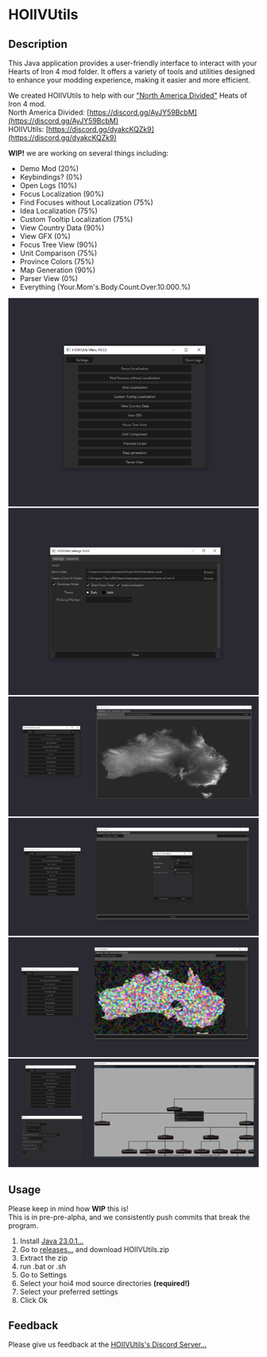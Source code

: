 # HOIIVUtils

## Description

This Java application provides a user-friendly interface to interact with your Hearts of Iron 4 mod folder. It offers a variety of tools and utilities designed to enhance your modding experience, making it easier and more efficient.  

We created HOIIVUtils to help with our
["North America Divided"](https://steamcommunity.com/sharedfiles/filedetails/?id=2780506619)
Heats of Iron 4 mod.  
North America Divided: [https://discord.gg/AyJY59BcbM](https://discord.gg/AyJY59BcbM)  
HOIIVUtils: [https://discord.gg/dyakcKQZk9](https://discord.gg/dyakcKQZk9)

**WIP!** we are working on several things including:

- Demo Mod (20%)
- Keybindings? (0%)
- Open Logs (10%)
- Focus Localization (90%)
- Find Focuses without Localization (75%)
- Idea Localization (75%)
- Custom Tooltip Localization (75%)
- View Country Data (90%)
- View GFX (0%)
- Focus Tree View (90%)
- Unit Comparison (75%)
- Province Colors (75%)
- Map Generation (90%)
- Parser View (0%)
- Everything (Your.Mom's.Body.Count.Over.10.000.%)

![image](./images/Menu.png)
![image](./images/Settings.png)
![image](./images/MapGeneration1.png)
![image](./images/MapGeneration2.png)
![image](./images/MapGeneration3.png)
![image](./images/FocusTree.png)

## Usage
Please keep in mind how **WIP** this is!  
This is in pre-pre-alpha, and we consistently push commits that break the program.   
1. Install [Java 23.0.1...](https://adoptium.net/temurin/releases/?version=23&os=any)  
2. Go to [releases...](https://github.com/battleskorpion/HOIIVUtils/releases) and download HOIIVUtils.zip
3. Extract the zip
4. run  .bat or .sh
5. Go to Settings
6. Select your hoi4 mod source directories **(required!)**  
7. Select your preferred settings  
8. Click Ok


## Feedback

Please give us feedback at the [HOIIVUtils's Discord Server...](https://discord.gg/dyakcKQZk9)
